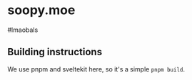 # soopy.moe

#lmaobals

## Building instructions
We use pnpm and sveltekit here, so it's a simple `pnpm build`.

